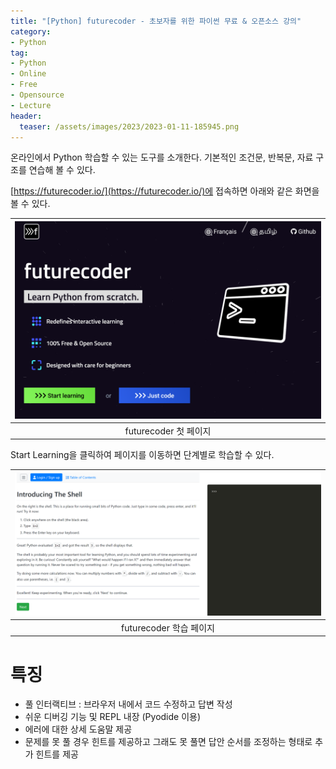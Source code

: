 ```yaml
---
title: "[Python] futurecoder - 초보자를 위한 파이썬 무료 & 오픈소스 강의"
category: 
- Python
tag:
- Python
- Online
- Free
- Opensource
- Lecture
header:
  teaser: /assets/images/2023/2023-01-11-185945.png
---
```


온라인에서 Python 학습할 수 있는 도구를 소개한다. 기본적인 조건문, 반복문, 자료 구조를 연습해 볼 수 있다.

[https://futurecoder.io/](https://futurecoder.io/)에 접속하면 아래와 같은 화면을 볼 수 있다.

|![futurecoder](/assets/images/2023/2023-01-11-190639.png)|
|:---:|
|futurecoder 첫 페이지|

Start Learning을 클릭하여 페이지를 이동하면 단계별로 학습할 수 있다.

|![futurecoder](/assets/images/2023/2023-01-11-185945.png)|
|:---:|
|futurecoder 학습 페이지|

# 특징

* 풀 인터랙티브 : 브라우저 내에서 코드 수정하고 답변 작성
* 쉬운 디버깅 기능 및 REPL 내장 (Pyodide 이용)
* 에러에 대한 상세 도움말 제공
* 문제를 못 풀 경우 힌트를 제공하고 그래도 못 풀면 답안 순서를 조정하는 형태로 추가 힌트를 제공